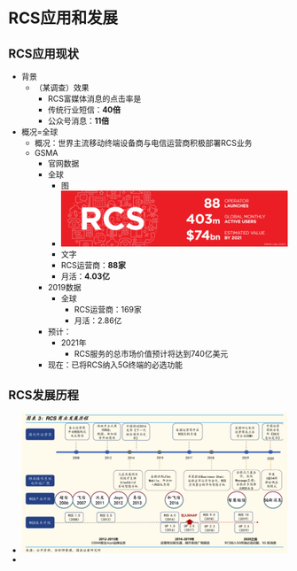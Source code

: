 # RCS应用和发展

## RCS应用现状
* 背景
  * （某调查）效果
      * RCS富媒体消息的点击率是
      * 传统行业短信：**40倍**
      * 公众号消息：**11倍**
* 概况=全球
  * 概况：世界主流移动终端设备商与电信运营商积极部署RCS业务
  * GSMA
      * 官网数据
      * 全球
          * 图
          * ![rcs_global_application_summary](../../assets/img/rcs_global_application_summary.png)
          * 文字
          * RCS运营商：**88家**
          * 月活：**4.03亿**
      * 2019数据
        * 全球
          * RCS运营商：169家
          * 月活：2.86亿
      * 预计：
        * 2021年
          * RCS服务的总市场价值预计将达到740亿美元
      * 现在：已将RCS纳入5G终端的必选功能

## RCS发展历程

* ![rcs_dev_application_history_guojin](../../assets/img/rcs_dev_application_history_guojin.png)
* 